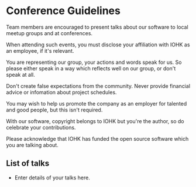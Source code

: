 # Conference Guidelines

Team members are encouraged to present talks about our software to local meetup
groups and at conferences.

When attending such events, you must disclose your affiliation with IOHK as an
employee, if it's relevant.

You are representing our group, your actions and words speak for us. So please
either speak in a way which reflects well on our group, or don't speak at all.

Don't create false expectations from the community. Never provide financial
advice or infomation about project schedules.

You may wish to help us promote the company as an employer for talented and good
people, but this isn't required.

With our software, copyright belongs to IOHK but you're the author, so do
celebrate your contributions.

Please acknowledge that IOHK has funded the open source software which you are
talking about.

## List of talks

- Enter details of your talks here.
